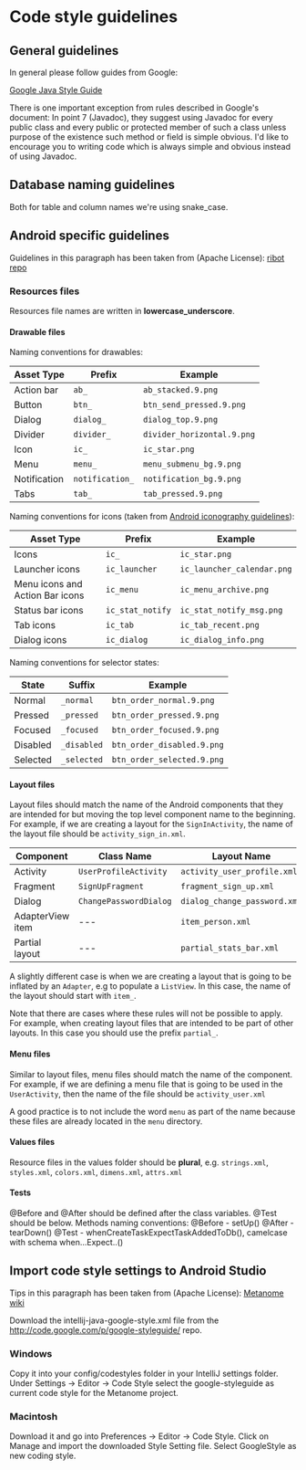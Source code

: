# Code style guidelines
## General guidelines
In general please follow guides from Google:

[Google Java Style Guide](https://google.github.io/styleguide/javaguide.html)

There is one important exception from rules described in Google's document: In point 7 (Javadoc), they suggest using Javadoc for every public class and every public or protected member of such a class unless purpose of the existence such method or field  is simple obvious. I'd like to encourage you to writing code which is always simple and obvious instead of using Javadoc.

## Database naming guidelines
Both for table and column names we're using snake_case.

## Android specific guidelines
Guidelines in this paragraph has been taken from (Apache License): [ribot repo](https://github.com/ribot/android-guidelines/blob/master/project_and_code_guidelines.md)

### Resources files

Resources file names are written in __lowercase_underscore__.

#### Drawable files

Naming conventions for drawables:


| Asset Type   | Prefix            |		Example               |
|--------------| ------------------|-----------------------------|
| Action bar   | `ab_`             | `ab_stacked.9.png`          |
| Button       | `btn_`	            | `btn_send_pressed.9.png`    |
| Dialog       | `dialog_`         | `dialog_top.9.png`          |
| Divider      | `divider_`        | `divider_horizontal.9.png`  |
| Icon         | `ic_`	            | `ic_star.png`               |
| Menu         | `menu_	`           | `menu_submenu_bg.9.png`     |
| Notification | `notification_`	| `notification_bg.9.png`     |
| Tabs         | `tab_`            | `tab_pressed.9.png`         |

Naming conventions for icons (taken from [Android iconography guidelines](http://developer.android.com/design/style/iconography.html)):

| Asset Type                      | Prefix             | Example                      |
| --------------------------------| ----------------   | ---------------------------- |
| Icons                           | `ic_`              | `ic_star.png`                |
| Launcher icons                  | `ic_launcher`      | `ic_launcher_calendar.png`   |
| Menu icons and Action Bar icons | `ic_menu`          | `ic_menu_archive.png`        |
| Status bar icons                | `ic_stat_notify`   | `ic_stat_notify_msg.png`     |
| Tab icons                       | `ic_tab`           | `ic_tab_recent.png`          |
| Dialog icons                    | `ic_dialog`        | `ic_dialog_info.png`         |

Naming conventions for selector states:

| State	       | Suffix          | Example                     |
|--------------|-----------------|-----------------------------|
| Normal       | `_normal`       | `btn_order_normal.9.png`    |
| Pressed      | `_pressed`      | `btn_order_pressed.9.png`   |
| Focused      | `_focused`      | `btn_order_focused.9.png`   |
| Disabled     | `_disabled`     | `btn_order_disabled.9.png`  |
| Selected     | `_selected`     | `btn_order_selected.9.png`  |


#### Layout files

Layout files should match the name of the Android components that they are intended for but moving the top level component name to the beginning. For example, if we are creating a layout for the `SignInActivity`, the name of the layout file should be `activity_sign_in.xml`.

| Component        | Class Name             | Layout Name                   |
| ---------------- | ---------------------- | ----------------------------- |
| Activity         | `UserProfileActivity`  | `activity_user_profile.xml`   |
| Fragment         | `SignUpFragment`       | `fragment_sign_up.xml`        |
| Dialog           | `ChangePasswordDialog` | `dialog_change_password.xml`  |
| AdapterView item | ---                    | `item_person.xml`             |
| Partial layout   | ---                    | `partial_stats_bar.xml`       |

A slightly different case is when we are creating a layout that is going to be inflated by an `Adapter`, e.g to populate a `ListView`. In this case, the name of the layout should start with `item_`.

Note that there are cases where these rules will not be possible to apply. For example, when creating layout files that are intended to be part of other layouts. In this case you should use the prefix `partial_`.

#### Menu files

Similar to layout files, menu files should match the name of the component. For example, if we are defining a menu file that is going to be used in the `UserActivity`, then the name of the file should be `activity_user.xml`

A good practice is to not include the word `menu` as part of the name because these files are already located in the `menu` directory.

#### Values files

Resource files in the values folder should be __plural__, e.g. `strings.xml`, `styles.xml`, `colors.xml`, `dimens.xml`, `attrs.xml`

#### Tests

@Before and @After should be defined after the class variables. @Test should be below.
Methods naming conventions:
@Before - setUp()
@After - tearDown()
@Test - whenCreateTaskExpectTaskAddedToDb(), camelcase with schema when...Expect..()


## Import code style settings to Android Studio
Tips in this paragraph has been taken from (Apache License): [Metanome wiki](https://github.com/HPI-Information-Systems/Metanome/wiki/Installing-the-google-styleguide-settings-in-intellij-and-eclipse)

Download the intellij-java-google-style.xml file from the http://code.google.com/p/google-styleguide/ repo.

### Windows

Copy it into your config/codestyles folder in your IntelliJ settings folder. Under Settings -> Editor -> Code Style select the google-styleguide as current code style for the Metanome project.

### Macintosh

Download it and go into Preferences -> Editor -> Code Style. Click on Manage and import the downloaded Style Setting file. Select GoogleStyle as new coding style.
